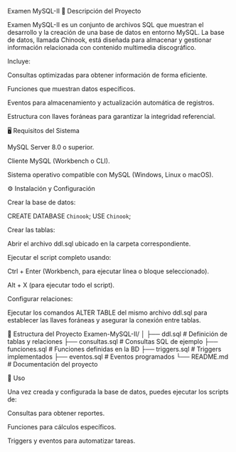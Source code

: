 Examen MySQL-II
📌 Descripción del Proyecto

Examen MySQL-II es un conjunto de archivos SQL que muestran el desarrollo y la creación de una base de datos en entorno MySQL.
La base de datos, llamada Chinook, está diseñada para almacenar y gestionar información relacionada con contenido multimedia discográfico.

Incluye:

Consultas optimizadas para obtener información de forma eficiente.

Funciones que muestran datos específicos.

Eventos para almacenamiento y actualización automática de registros.

Estructura con llaves foráneas para garantizar la integridad referencial.

🖥️ Requisitos del Sistema

MySQL Server 8.0 o superior.

Cliente MySQL (Workbench o CLI).

Sistema operativo compatible con MySQL (Windows, Linux o macOS).

⚙️ Instalación y Configuración

Crear la base de datos:

CREATE DATABASE `Chinook`;
USE `Chinook`;


Crear las tablas:

Abrir el archivo ddl.sql ubicado en la carpeta correspondiente.

Ejecutar el script completo usando:

Ctrl + Enter (Workbench, para ejecutar línea o bloque seleccionado).

Alt + X (para ejecutar todo el script).

Configurar relaciones:

Ejecutar los comandos ALTER TABLE del mismo archivo ddl.sql para establecer las llaves foráneas y asegurar la conexión entre tablas.

📂 Estructura del Proyecto
Examen-MySQL-II/
│
├── ddl.sql             # Definición de tablas y relaciones
├── consultas.sql       # Consultas SQL de ejemplo
├── funciones.sql       # Funciones definidas en la BD
├── triggers.sql        # Triggers implementados
├── eventos.sql         # Eventos programados
└── README.md           # Documentación del proyecto

🚀 Uso

Una vez creada y configurada la base de datos, puedes ejecutar los scripts de:

Consultas para obtener reportes.

Funciones para cálculos específicos.

Triggers y eventos para automatizar tareas.